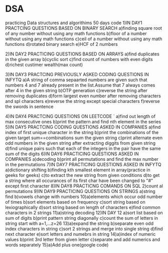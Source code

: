 # DSA
practicing Data structures and algorithims
50 days code
1)IN DAY1 PRACTCING QUESTIONS BASED ON BINARY SEARCH
  a)finding square root of any number without using any math functions
  b)floor of a number without using any math functions
  c)ceil of a number without using any math functions
  d)rotated binary search
  e)HCF of 2 numbers
  
2)IN DAY2 PRACTICING QUESTIONS BASED ON ARRAYS
 a)find duplicates in the given array
 b)cyclic sort
 c)find count of numbers with even digits
 d)richest custimer wealth(max count)
 
 3)IN DAY3 PRACTCING PREVIOUSLY ASKED CODING QUESTIONS IN INFYTQ
    a)A string of comma sepaarted numbers are given such that numbers 4 and 7 already present in the list.Assume that 7 always                comes after 4 in the given string
    b)OTP generation
    c)reverse the string after removing duplicates
    d)form largest even number after removing characters and spl characters
    e)reverse the string except special characters
    f)reverse the swords in sentence
   
  4)IN DAY4 PRACTCING QUESTIONS ON LEETCODE
  ` a)find out length of max consecutive ones
    b)print the pattern and find nth element in the series
  5)IN DAY5 PRACTCING CODING QUESTIONS ASKED IN COMPANIES
    a)find index of first unique character in the string
    b)print the combinations of the given target sum==combinations sum the given string 
    c)print alternate even odd numbers in the given string after extracting diggits from given string
    d)find unique pairs such that each of the integers in the pair have the same sum of the digits
   6)IN DAY6 PRACTICING QUESTIONS ASKED IN COMPANIES
    a)decoding
    b)print all permutations and find the max number in the permutations
   7)IN DAY7 PRACTICING QUESTIONS ASKED IN INFYTQ
    a)dictionary shifting
    b)finding kth smallest element in array(practice in geeks for geeks)
    c)to extract the new string from given conditions
    d)to get a string where all occurances of its first char have been changed to  "#" except first character
   8)IN DAY8 PRACTICNG COMANDS ON SQL
    2)count al permutations
   9)IN DAY9 PRACTICING QUESTIONS ON STRINGS
    a)string find 
    b)vowels change with numbers
   10)a)elements which occur odd number of times
    b)sort elements based on frequency
    c)sort string based on lexiographically
    d)sort string based on length of characters
    e)find common characters in 2 strings
   11)a)string decoding
   12)IN DAY 12
      a)sort list based on sum of digits
      b)print pattern string diagonally
      c)count the sum of letters in string start with a=1,...z=26
    13)a)expand the string
      b)separate even odd index characters in string
      c)sort 2 strings and merge into single string
      d)find next character
      e)sort letters and numebrs in string
   14)a)index of numeric values
      b)print 3rd letter from given letter
      c)separate and add numerics and words separately
   15)a)Add plus one(google code)
    

